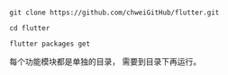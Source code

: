 


```

git clone https://github.com/chweiGitHub/flutter.git

cd flutter

flutter packages get
```


每个功能模块都是单独的目录， 需要到目录下再运行。